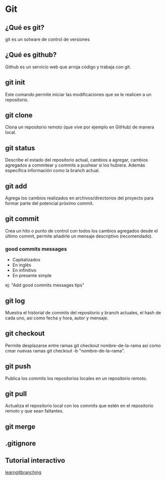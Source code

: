 # Git

## ¿Qué es git?

git es un sotware de control de versiones

## ¿Qué es github?

Github es un servicio web que arroja código y trabaja con git.

## git init

Este comando permite iniciar las modificaciones que se le realicen a un repositorio.

## git clone

Clona un repositorio remoto (que vive por ejemplo en GitHub) de manera local.

## git status

Describe el estado del repositorio actual, cambios a agregar, cambios agregados a commitear y commits a pushear si los hubiera. Además especifica información como la branch actual.

## git add

Agrega los cambios realizados en archivos/directorios del proyecto para formar parte del potencial próximo commit.

## git commit

Crea un hito o punto de control con todos los cambios agregados desde el último commit, permite añadirle un mensaje descriptivo (recomendado).

### good commits messages

- Capitalizados
- En inglés
- En infinitivo
- En presente simple

ej: "Add good commits messages tips"

## git log

Muestra el historial de commits del repositorio y branch actuales, el hash de cada uno, así como fecha y hora, autor y mensaje.

## git checkout

Permite desplazarse entre ramas git checkout nombre-de-la-rama así como crear nuevas ramas git checkout -b "nombre-de-la-rama".

## git push

Publica los commits los repositorios locales en un repositorio remoto.

## git pull

Actualiza el repositorio local con los commits que estén en el repositorio remoto y que sean faltantes.

## git merge

## .gitignore

## Tutorial interactivo

[learngitbranching](https://learngitbranching.js.org/)
